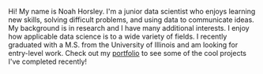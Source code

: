 Hi! My name is Noah Horsley. I'm a junior data scientist who enjoys learning new skills, solving difficult problems, and using data to communicate ideas. My background is in research and I have many additional interests. I enjoy how applicable data science is to a wide variety of fields. I recently graduated with a M.S. from the University of Illinois and am looking for entry-level work. Check out my [portfolio](https://github.com/nphorsley59/PORTFOLIO) to see some of the cool projects I've completed recently!

<!--
**nphorsley59/nphorsley59** is a ✨ _special_ ✨ repository because its `README.md` (this file) appears on your GitHub profile.

Here are some ideas to get you started:

- 🔭 I’m currently working on ...
- 🌱 I’m currently learning ...
- 👯 I’m looking to collaborate on ...
- 🤔 I’m looking for help with ...
- 💬 Ask me about ...
- 📫 How to reach me: ...
- 😄 Pronouns: ...
- ⚡ Fun fact: ...
-->
